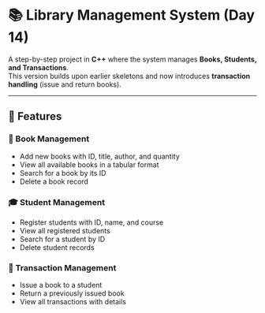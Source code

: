 # 📚 Library Management System (Day 14)

A step-by-step project in **C++** where the system manages **Books, Students, and Transactions**.  
This version builds upon earlier skeletons and now introduces **transaction handling** (issue and return books).  

---

## 🚀 Features

### 📖 Book Management
- Add new books with ID, title, author, and quantity  
- View all available books in a tabular format  
- Search for a book by its ID  
- Delete a book record  

### 🎓 Student Management
- Register students with ID, name, and course  
- View all registered students  
- Search for a student by ID  
- Delete student records  

### 🔄 Transaction Management
- Issue a book to a student  
- Return a previously issued book  
- View all transactions with details
